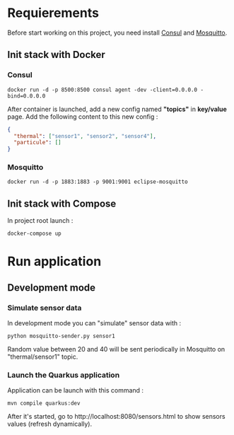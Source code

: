 # Requierements

Before start working on this project, you need install [Consul](https://www.consul.io/) and [Mosquitto](https://mosquitto.org/).

## Init stack with  Docker
### Consul

```
docker run -d -p 8500:8500 consul agent -dev -client=0.0.0.0 -bind=0.0.0.0
```

After container is launched, add a new config named __"topics"__ in __key/value__ page. Add the following content to this new config :

```json
{
  "thermal": ["sensor1", "sensor2", "sensor4"],
  "particule": []
}
```

### Mosquitto

```
docker run -d -p 1883:1883 -p 9001:9001 eclipse-mosquitto
```

## Init stack with Compose
In project root launch :

```
docker-compose up
```

# Run application

## Development mode

### Simulate sensor data

In development mode you can "simulate" sensor data with :

```
python mosquitto-sender.py sensor1
```

Random value between 20 and 40 will be sent periodically in Mosquitto on "thermal/sensor1" topic.

### Launch the Quarkus application

Application can be launch with this command : 

```
mvn compile quarkus:dev 
```

After it's started, go to http://localhost:8080/sensors.html to show sensors values (refresh dynamically).